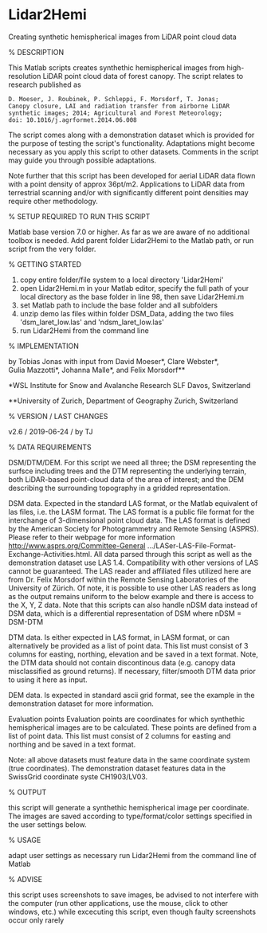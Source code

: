 # Lidar2Hemi
  Creating synthetic hemispherical images from LiDAR point cloud data

% DESCRIPTION

  This Matlab scripts creates synthethic hemispherical images from 
  high-resolution LiDAR point cloud data of forest canopy. The script
  relates to research published as
  
    D. Moeser, J. Roubinek, P. Schleppi, F. Morsdorf, T. Jonas;
    Canopy closure, LAI and radiation transfer from airborne LiDAR
    synthetic images; 2014; Agricultural and Forest Meteorology;
    doi: 10.1016/j.agrformet.2014.06.008
  
  The script comes along with a demonstration dataset which is provided
  for the purpose of testing the script's functionality. Adaptations
  might become necessary as you apply this script to other datasets.
  Comments in the script may guide you through possible adaptations.
   
  Note further that this script has been developed for aerial LiDAR 
  data flown with a point density of approx 36pt/m2. Applications to
  LiDAR data from terrestrial scanning and/or with significantly
  different point densities may require other methodology.

% SETUP REQUIRED TO RUN THIS SCRIPT

  Matlab base version 7.0 or higher. As far as we are aware of no 
  additional toolbox is needed. Add parent folder Lidar2Hemi
  to the Matlab path, or run script from the very folder.
  
% GETTING STARTED

  1) copy entire folder/file system to a local directory 'Lidar2Hemi'
  2) open Lidar2Hemi.m in your Matlab editor, specify the full path 
     of your local directory as the base folder in line 98, then save
     Lidar2Hemi.m
  3) set Matlab path to include the base folder and all subfolders
  4) unzip demo las files within folder DSM_Data, adding the two
     files 'dsm_laret_low.las' and 'ndsm_laret_low.las'
  5) run Lidar2Hemi from the command line 

% IMPLEMENTATION

  by Tobias Jonas with input from David Moeser*, Clare Webster*,  
  Gulia Mazzotti*, Johanna Malle*, and Felix Morsdorf**
  
  *WSL Institute for Snow and Avalanche Research SLF
    Davos, Switzerland
     
  **University of Zurich, Department of Geography
    Zurich, Switzerland 
  
% VERSION / LAST CHANGES

  v2.6 / 2019-06-24 / by TJ
  
% DATA REQUIREMENTS

  DSM/DTM/DEM. For this script we need all three; the DSM representing
    the surfsce including trees and the DTM representing the underlying
    terrain, both LiDAR-based point-cloud data of the area of interest;
    and the DEM describing the surrounding topography in a gridded 
    representation.
    
  DSM data. Expected in the standard LAS format, or the Matlab 
    equivalent of las files, i.e. the LASM format. The LAS format is a 
    public file format for the interchange of 3-dimensional point cloud
    data. The LAS format is defined by the American Society for 
    Photogrammetry and Remote Sensing (ASPRS). Please refer to their 
    webpage for more information http://www.asprs.org/Committee-General
    .../LASer-LAS-File-Format-Exchange-Activities.html. 
    All data parsed through this script as well as the demonstration
    dataset use LAS 1.4. Compatibility with other versions of LAS
    cannot be guaranteed. The LAS reader and affiliated files
    utilized here are from Dr. Felix Morsdorf within the Remote Sensing
    Laboratories of the University of Zürich. Of note, it is possible
    to use other LAS readers as long as the output remains uniform to
    the below example and there is access to the X, Y, Z data. Note
    that this scripts can also handle nDSM data instead of DSM data,
    which is a differential representation of DSM where nDSM = DSM-DTM
    
  DTM data. Is either expected in LAS format, in LASM format, or can 
    alternatively be provided as a list of point data. This list must
    consist of 3 columns for easting, northing, elevation and be saved 
    in a text format. Note, the DTM data should not contain 
    discontinous data (e.g. canopy data misclassified as ground 
    returns). If necessary, filter/smooth DTM data prior to using it 
    here as input.
    
  DEM data. Is expected in standard ascii grid format, see the example
    in the demonstration dataset for more information.
    
  Evaluation points
    Evaluation points are coordinates for which synthethic
    hemispherical images are to be calculated. These points are defined
    from a list of point data. This list must consist of 2 columns
    for easting and northing and be saved in a text format.
    
  Note: all above datasets must feature data in the same coordinate 
    system (true coordinates). The demonstration dataset features data 
    in the SwissGrid coordinate syste CH1903/LV03.
    
% OUTPUT

  this script will generate a synthethic hemispherical image per
  coordinate. The images are saved according to type/format/color
  settings specified in the user settings below. 
  
% USAGE

  adapt user settings as necessary
  run Lidar2Hemi from the command line of Matlab
  
% ADVISE

  this script uses screenshots to save images, be advised to not 
  interfere with the computer (run other applications, use the mouse, 
  click to other windows, etc.) while excecuting this script, even
  though faulty screenshots occur only rarely

